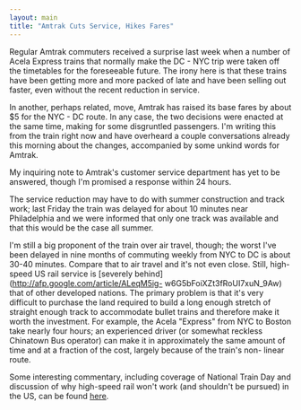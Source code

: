```yaml
---
layout: main
title: "Amtrak Cuts Service, Hikes Fares"
---
```

Regular Amtrak commuters received a surprise last week when a number of Acela
Express trains that normally make the DC - NYC trip were taken off the
timetables for the foreseeable future. The irony here is that these trains
have been getting more and more packed of late and have been selling out
faster, even without the recent reduction in service.

  
In another, perhaps related, move, Amtrak has raised its base fares by about
$5 for the NYC - DC route. In any case, the two decisions were enacted at the
same time, making for some disgruntled passengers. I'm writing this from the
train right now and have overheard a couple conversations already this morning
about the changes, accompanied by some unkind words for Amtrak.

  
My inquiring note to Amtrak's customer service department has yet to be
answered, though I'm promised a response within 24 hours.

  
The service reduction may have to do with summer construction and track work;
last Friday the train was delayed for about 10 minutes near Philadelphia and
we were informed that only one track was available and that this would be the
case all summer.

  
I'm still a big proponent of the train over air travel, though; the worst I've
been delayed in nine months of commuting weekly from NYC to DC is about 30-40
minutes. Compare that to air travel and it's not even close. Still, high-speed
US rail service is [severely behind](http://afp.google.com/article/ALeqM5ig-
w6G5bFoiXZt3fRoUI7xuN_9Aw) that of other developed nations. The primary
problem is that it's very difficult to purchase the land required to build a
long enough stretch of straight enough track to accommodate bullet trains and
therefore make it worth the investment. For example, the Acela "Express" from
NYC to Boston take nearly four hours; an experienced driver (or somewhat
reckless Chinatown Bus operator) can make it in approximately the same amount
of time and at a fraction of the cost, largely because of the train's non-
linear route.

  
Some interesting commentary, including coverage of National Train Day and
discussion of why high-speed rail won't work (and shouldn't be pursued) in the
US, can be found [here](http://www.danzukowski.com/amtrak/).

